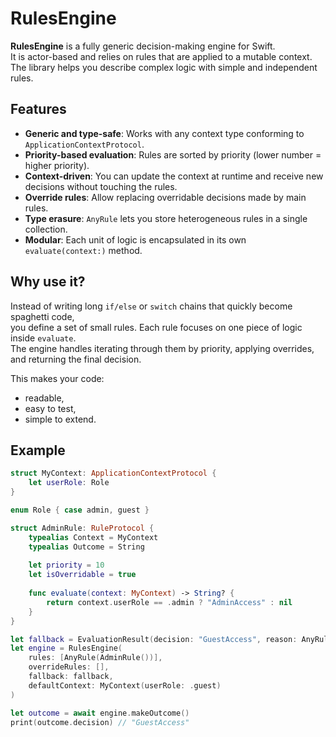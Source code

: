 # RulesEngine

**RulesEngine** is a fully generic decision-making engine for Swift.  
It is actor-based and relies on rules that are applied to a mutable context.  
The library helps you describe complex logic with simple and independent rules.

## Features
- **Generic and type-safe**: Works with any context type conforming to `ApplicationContextProtocol`.
- **Priority-based evaluation**: Rules are sorted by priority (lower number = higher priority).
- **Context-driven**: You can update the context at runtime and receive new decisions without touching the rules.
- **Override rules**: Allow replacing overridable decisions made by main rules.
- **Type erasure**: `AnyRule` lets you store heterogeneous rules in a single collection.
- **Modular**: Each unit of logic is encapsulated in its own `evaluate(context:)` method.

## Why use it?
Instead of writing long `if/else` or `switch` chains that quickly become spaghetti code,  
you define a set of small rules. Each rule focuses on one piece of logic inside `evaluate`.  
The engine handles iterating through them by priority, applying overrides, and returning the final decision.

This makes your code:
- readable,  
- easy to test,  
- simple to extend.

## Example
```swift
struct MyContext: ApplicationContextProtocol {
    let userRole: Role
}

enum Role { case admin, guest }

struct AdminRule: RuleProtocol {
    typealias Context = MyContext
    typealias Outcome = String
    
    let priority = 10
    let isOverridable = true
    
    func evaluate(context: MyContext) -> String? {
        return context.userRole == .admin ? "AdminAccess" : nil
    }
}

let fallback = EvaluationResult(decision: "GuestAccess", reason: AnyRule(AdminRule()))
let engine = RulesEngine(
    rules: [AnyRule(AdminRule())],
    overrideRules: [],
    fallback: fallback,
    defaultContext: MyContext(userRole: .guest)
)

let outcome = await engine.makeOutcome()
print(outcome.decision) // "GuestAccess"
